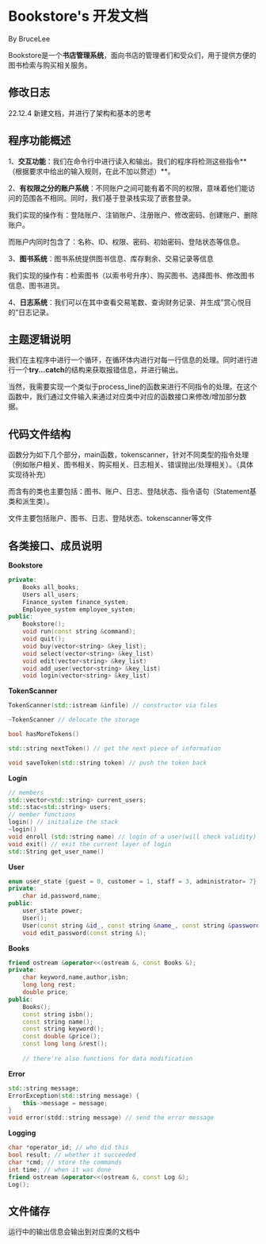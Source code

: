# Bookstore's 开发文档

By BruceLee

Bookstore是一个**书店管理系统**，面向书店的管理者们和受众们，用于提供方便的图书检索与购买相关服务。

## 修改日志

22.12.4 新建文档，并进行了架构和基本的思考

## 程序功能概述

1、**交互功能**：我们在命令行中进行读入和输出。我们的程序将检测这些指令**（根据要求中给出的输入规则，在此不加以赘述）**。

2、**有权限之分的账户系统**：不同账户之间可能有着不同的权限，意味着他们能访问的范围各不相同。同时，我们基于登录栈实现了嵌套登录。

​    我们实现的操作有：登陆账户、注销账户、注册账户、修改密码、创建账户、删除账户。

​    而账户内同时包含了：名称、ID、权限、密码、初始密码、登陆状态等信息。

3、**图书系统**：图书系统提供图书信息、库存剩余、交易记录等信息

​	我们实现的操作有：检索图书（以索书号升序）、购买图书、选择图书、修改图书信息、图书进货。

4、**日志系统**：我们可以在其中查看交易笔数、查询财务记录、并生成”赏心悦目的“日志记录。

## 主题逻辑说明

我们在主程序中进行一个循环，在循环体内进行对每一行信息的处理。同时进行进行一个**try...catch**的结构来获取报错信息，并进行输出。

当然，我需要实现一个类似于process_line的函数来进行不同指令的处理。在这个函数中，我们通过文件输入来通过对应类中对应的函数接口来修改/增加部分数据。

## 代码文件结构

函数分为如下几个部分，main函数，tokenscanner，针对不同类型的指令处理（例如账户相关、图书相关、购买相关、日志相关、错误抛出/处理相关）。（具体实现待补充）

而含有的类也主要包括：图书、账户、日志、登陆状态、指令语句（Statement基类和派生类）。

文件主要包括账户、图书、日志、登陆状态、tokenscanner等文件

## 各类接口、成员说明

**Bookstore**

```C++
private:
	Books all_books;
	Users all_users;
	Finance_system finance_system;
	Employee_system employee_system;
public:
	Bookstore();
	void run(const string &command);
	void quit();
	void buy(vector<string> &key_list);
	void select(vector<string> &key_list)
    void edit(vector<string> &key_list)
    void add_user(vector<string> &key_list)
    void login(vector<string> &key_list)
```



**TokenScanner**

```C++
TokenScanner(std::istream &infile) // constructor via files

~TokenScanner // delocate the storage

bool hasMoreTokens()

std::string nextToken() // get the next piece of information

void saveToken(std::string token) // push the token back
```

**Login**

```c++
// members
std::vector<std::string> current_users;
std::stac<std::string> users;
// member functions
login() // initialize the stack
~login()
void enroll (std::string name) // login of a user(will check validity)
void exit() // exit the current layer of login
std::String get_user_name()
```

**User**

```C++
enum user_state {guest = 0, customer = 1, staff = 3, administrator= 7};
private:
	char id,password,name;
public:
	user_state power;
	User();
	User(const string &id_, const string &name_, const string &password_, const user_state & power);
	void edit_password(const string &);
```

**Books**

```C++
friend ostream &operator<<(ostream &, const Books &);
private:
	char keyword,name,author,isbn;
	long long rest;
	double price;
public:
	Books();
	const string isbn();
	const string name();
	const string keyword();
	const double &price();
	const long long &rest();
	
	// there're also functions for data modification
```

**Error**

```C++
std::string message;
ErrorException(std::string message) {
	this->message = message;
}
void error(stdd::string message) // send the error message
```

**Logging**

```C++
char *operator_id; // who did this
bool result; // whether it succeeded
char *cmd; // store the commands
int time; // when it was done
friend ostream &operator<<(ostream &, const Log &);
Log();
```

## 文件储存

运行中的输出信息会输出到对应类的文档中
